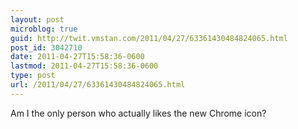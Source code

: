 ```yaml
---
layout: post
microblog: true
guid: http://twit.vmstan.com/2011/04/27/63361430484824065.html
post_id: 3042710
date: 2011-04-27T15:58:36-0600
lastmod: 2011-04-27T15:58:36-0600
type: post
url: /2011/04/27/63361430484824065.html
---
```

Am I the only person who actually likes the new Chrome icon?
